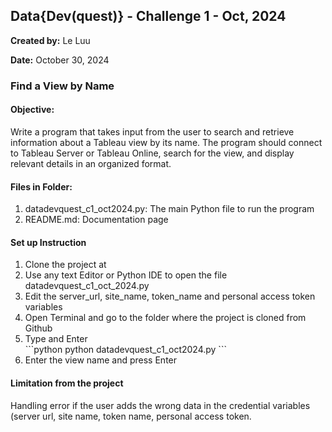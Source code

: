 ## Data{Dev(quest)} - Challenge 1 - Oct, 2024

**Created by:** Le Luu

**Date:** October 30, 2024

### Find a View by Name

#### Objective:
Write a program that takes input from the user to search and retrieve information about a Tableau view by its name. The program should connect to Tableau Server or Tableau Online, search for the view, and display relevant details in an organized format.

#### Files in Folder:

1. datadevquest_c1_oct2024.py: The main Python file to run the program
2. README.md: Documentation page 

#### Set up Instruction
<ol>
    <li> Clone the project at </li> 
    <li> Use any text Editor or Python IDE to open the file datadevquest_c1_oct_2024.py </li>
    <li> Edit the server_url, site_name, token_name and personal access token variables </li>
    <li> Open Terminal and go to the folder where the project is cloned from Github </li>
    <li> Type and Enter </li>
    ```python
        python datadevquest_c1_oct2024.py
    ```
    <li> Enter the view name and press Enter </li>
</ol>

#### Limitation from the project
Handling error if the user adds the wrong data in the credential variables (server url, site name, token name, personal access token.
